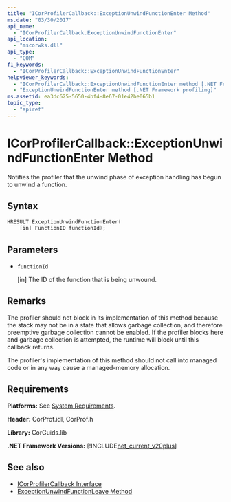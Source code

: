 ```yaml
---
title: "ICorProfilerCallback::ExceptionUnwindFunctionEnter Method"
ms.date: "03/30/2017"
api_name: 
  - "ICorProfilerCallback.ExceptionUnwindFunctionEnter"
api_location: 
  - "mscorwks.dll"
api_type: 
  - "COM"
f1_keywords: 
  - "ICorProfilerCallback::ExceptionUnwindFunctionEnter"
helpviewer_keywords: 
  - "ICorProfilerCallback::ExceptionUnwindFunctionEnter method [.NET Framework profiling]"
  - "ExceptionUnwindFunctionEnter method [.NET Framework profiling]"
ms.assetid: ea3dc625-5650-4bf4-8e67-01e42be065b1
topic_type: 
  - "apiref"
---
```

# ICorProfilerCallback::ExceptionUnwindFunctionEnter Method
Notifies the profiler that the unwind phase of exception handling has begun to unwind a function.  
  
## Syntax  
  
```cpp  
HRESULT ExceptionUnwindFunctionEnter(  
    [in] FunctionID functionId);  
```  
  
## Parameters

- `functionId`

  \[in] The ID of the function that is being unwound.

## Remarks  
 The profiler should not block in its implementation of this method because the stack may not be in a state that allows garbage collection, and therefore preemptive garbage collection cannot be enabled. If the profiler blocks here and garbage collection is attempted, the runtime will block until this callback returns.  
  
 The profiler's implementation of this method should not call into managed code or in any way cause a managed-memory allocation.  
  
## Requirements  
 **Platforms:** See [System Requirements](../../get-started/system-requirements.md).  
  
 **Header:** CorProf.idl, CorProf.h  
  
 **Library:** CorGuids.lib  
  
 **.NET Framework Versions:** [!INCLUDE[net_current_v20plus](../../../../includes/net-current-v20plus-md.md)]  
  
## See also

- [ICorProfilerCallback Interface](icorprofilercallback-interface.md)
- [ExceptionUnwindFunctionLeave Method](icorprofilercallback-exceptionunwindfunctionleave-method.md)
